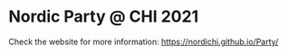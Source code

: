 # Nordic Party @ CHI 2021

Check the website for more information: https://nordichi.github.io/Party/